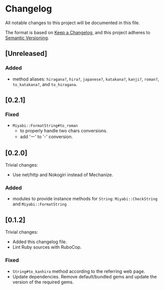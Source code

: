 # Changelog

All notable changes to this project will be documented in this file.

The format is based on [Keep a Changelog][cl], and this project adheres to [Semantic Versioning][v].

[cl]: https://keepachangelog.com/en/1.0.0/
[v]: https://semver.org/spec/v2.0.0.html

## [Unreleased]

### Added

* method aliases: `hiragana?`, `hira?`, `japanese?`, `katakana?`, `kanji?`, `roman?`, `to_katakana?`, and `to_hiragana`.

## [0.2.1]

### Fixed

* `Miyabi::FormatString#to_roman`
  * to properly handle two chars conversions.
  * add 'ー' to '-' conversion.

## [0.2.0]

Trivial changes:

* Use net/http and Nokogiri instead of Mechanize.

### Added

* modules to provide instance methods for `String`: `Miyabi::CheckString` and `Miyabi::FormatString`

## [0.1.2]

Trivial changes:

* Added this changelog file.
* Lint Ruby sources with RuboCop.

### Fixed

* `String#to_kanhira` method according to the referring web page.
* Update dependencies.
  Remove default/bundled gems and update the version of the required gems.
